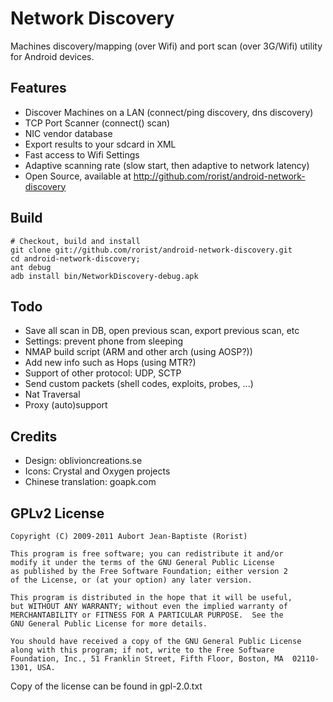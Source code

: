Network Discovery
=================

Machines discovery/mapping (over Wifi) and port scan (over 3G/Wifi) utility for Android devices.

Features
--------

-  Discover Machines on a LAN (connect/ping discovery, dns discovery)
-  TCP Port Scanner (connect() scan)
-  NIC vendor database
-  Export results to your sdcard in XML
-  Fast access to Wifi Settings
-  Adaptive scanning rate (slow start, then adaptive to network latency)
-  Open Source, available at http://github.com/rorist/android-network-discovery

Build
-----

    # Checkout, build and install
    git clone git://github.com/rorist/android-network-discovery.git
    cd android-network-discovery;
    ant debug
    adb install bin/NetworkDiscovery-debug.apk

Todo
----

- Save all scan in DB, open previous scan, export previous scan, etc
- Settings: prevent phone from sleeping
- NMAP build script (ARM and other arch (using AOSP?))
- Add new info such as Hops (using MTR?)
- Support of other protocol: UDP, SCTP
- Send custom packets (shell codes, exploits, probes, ...)
- Nat Traversal
- Proxy (auto)support

Credits
------

- Design: oblivioncreations.se
- Icons: Crystal and Oxygen projects
- Chinese translation: goapk.com

GPLv2 License
-------

    Copyright (C) 2009-2011 Aubort Jean-Baptiste (Rorist)
    
    This program is free software; you can redistribute it and/or
    modify it under the terms of the GNU General Public License
    as published by the Free Software Foundation; either version 2
    of the License, or (at your option) any later version.
    
    This program is distributed in the hope that it will be useful,
    but WITHOUT ANY WARRANTY; without even the implied warranty of
    MERCHANTABILITY or FITNESS FOR A PARTICULAR PURPOSE.  See the
    GNU General Public License for more details.
    
    You should have received a copy of the GNU General Public License
    along with this program; if not, write to the Free Software
    Foundation, Inc., 51 Franklin Street, Fifth Floor, Boston, MA  02110-1301, USA.
    
Copy of the license can be found in gpl-2.0.txt

